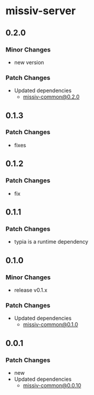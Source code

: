 # missiv-server

## 0.2.0

### Minor Changes

- new version

### Patch Changes

- Updated dependencies
  - missiv-common@0.2.0

## 0.1.3

### Patch Changes

- fixes

## 0.1.2

### Patch Changes

- fix

## 0.1.1

### Patch Changes

- typia is a runtime dependency

## 0.1.0

### Minor Changes

- release v0.1.x

### Patch Changes

- Updated dependencies
  - missiv-common@0.1.0

## 0.0.1

### Patch Changes

- new
- Updated dependencies
  - missiv-common@0.0.10
